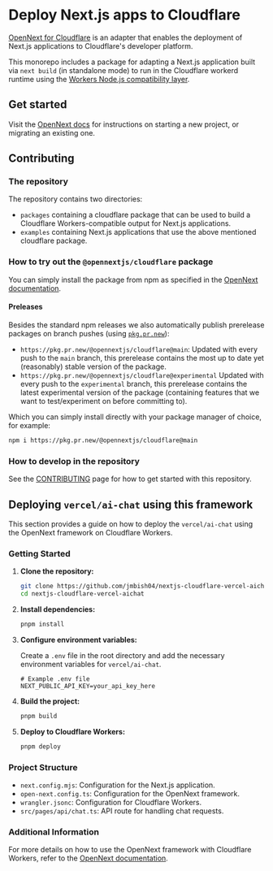 # Deploy Next.js apps to Cloudflare

[OpenNext for Cloudflare](https://opennext.js.org/cloudflare) is an adapter that enables the deployment of Next.js applications to Cloudflare's developer platform.

This monorepo includes a package for adapting a Next.js application built via `next build` (in standalone mode) to run in the Cloudflare workerd runtime using the [Workers Node.js compatibility layer](https://developers.cloudflare.com/workers/runtime-apis/nodejs/).

## Get started

Visit the [OpenNext docs](https://opennext.js.org/cloudflare/get-started) for instructions on starting a new project, or migrating an existing one.

## Contributing

### The repository

The repository contains two directories:

- `packages` containing a cloudflare package that can be used to build a Cloudflare Workers-compatible output for Next.js applications.
- `examples` containing Next.js applications that use the above mentioned cloudflare package.

### How to try out the `@opennextjs/cloudflare` package

You can simply install the package from npm as specified in the [OpenNext documentation](https://opennext.js.org/cloudflare/get-started).

#### Preleases

Besides the standard npm releases we also automatically publish prerelease packages on branch pushes (using [`pkg.pr.new`](https://github.com/stackblitz-labs/pkg.pr.new)):

- `https://pkg.pr.new/@opennextjs/cloudflare@main`:
  Updated with every push to the `main` branch, this prerelease contains the most up to date yet (reasonably) stable version of the package.
- `https://pkg.pr.new/@opennextjs/cloudflare@experimental`
  Updated with every push to the `experimental` branch, this prerelease contains the latest experimental version of the package (containing features that we want to test/experiment on before committing to).

Which you can simply install directly with your package manager of choice, for example:

```bash
npm i https://pkg.pr.new/@opennextjs/cloudflare@main
```

### How to develop in the repository

See the [CONTRIBUTING](./CONTRIBUTING.md) page for how to get started with this repository.

## Deploying `vercel/ai-chat` using this framework

This section provides a guide on how to deploy the `vercel/ai-chat` using the OpenNext framework on Cloudflare Workers.

### Getting Started

1. **Clone the repository:**

   ```bash
   git clone https://github.com/jmbish04/nextjs-cloudflare-vercel-aichat.git
   cd nextjs-cloudflare-vercel-aichat
   ```

2. **Install dependencies:**

   ```bash
   pnpm install
   ```

3. **Configure environment variables:**

   Create a `.env` file in the root directory and add the necessary environment variables for `vercel/ai-chat`.

   ```env
   # Example .env file
   NEXT_PUBLIC_API_KEY=your_api_key_here
   ```

4. **Build the project:**

   ```bash
   pnpm build
   ```

5. **Deploy to Cloudflare Workers:**

   ```bash
   pnpm deploy
   ```

### Project Structure

- `next.config.mjs`: Configuration for the Next.js application.
- `open-next.config.ts`: Configuration for the OpenNext framework.
- `wrangler.jsonc`: Configuration for Cloudflare Workers.
- `src/pages/api/chat.ts`: API route for handling chat requests.

### Additional Information

For more details on how to use the OpenNext framework with Cloudflare Workers, refer to the [OpenNext documentation](https://opennext.js.org/cloudflare).
